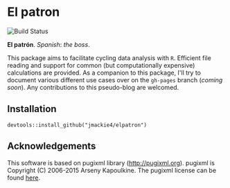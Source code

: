 # El patron
<!-- 
![version badge](http://www.r-pkg.org/badges/version/elpatron)
![download badge](http://cranlogs.r-pkg.org/badges/grand-total/elpatron?color=8808ff)
-->
![Build Status](https://travis-ci.org/jmackie4/elpatron.svg?branch=master)

**El patrón**. *Spanish*: *the boss*.

This package aims to facilitate cycling data analysis with `R`. Efficient file reading and support for common (but computationally expensive) calculations are provided. As a companion to this package, I'll try to document various different use cases over on the `gh-pages` branch (*coming soon*). Any contributions to this pseudo-blog are welcomed.

## Installation

```
devtools::install_github("jmackie4/elpatron")
```

## Acknowledgements

This software is based on pugixml library (http://pugixml.org). pugixml is Copyright (C) 2006-2015 Arseny Kapoulkine. The pugixml license can be found [here](https://github.com/jmackie4/elpatron/blob/master/inst/licenses/pugixml_license.txt).
